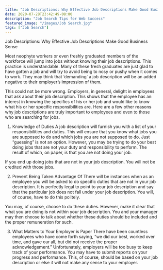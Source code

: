 ```yaml
---
title: "Job Descriptions: Why Effective Job Descriptions Make Good Business Sense"
date: 2020-07-28T23:42:49-08:00
description: "Job Search Tips for Web Success"
featured_image: "/images/Job Search.jpg"
tags: ["Job Search"]
---
```


Job Descriptions: Why Effective Job Descriptions Make Good Business Sense 

Most neophyte workers or even freshly graduated members of the workforce will jump into jobs without knowing their job descriptions. This practice is understandable. Many of these fresh graduates are just glad to have gotten a job and will try to avoid being to nosy or pushy when it comes to work. They may think that ‘demanding’ a job description will be an added negative to their employer’s impression of them.

This could not be more wrong. Employers, in general, delight in employees that ask about their job description. This shows that the employee has an interest in knowing the specifics of his or her job and would like to know what his or her specific responsibilities are. Here are a few other reasons why job descriptions are truly important to employees and even to those who are searching for jobs.

1. Knowledge of Duties
A job description will furnish you with a list of your responsibilities and duties. This will ensure that you know what jobs you are supposed to do and which jobs you are not supposed to do.  Just “guessing” is not an option. However, you may be trying to do your best doing jobs that are not your duty and responsibility to perform. The result of which, on paper, is that you are not doing your job. 

If you end up doing jobs that are not in your job description. You will not be credited with those jobs. 

2. Prevent Being Taken Advantage Of
There will be instances when as an employee you will be asked to do specific duties that are not in your job description. It is perfectly legal to point to your job description and say that the particular job does not fall under your job description. You will, of course, have to do this politely. 

You may, of course, choose to do these duties. However, make it clear that what you are doing is not within your job description. You and your manager may then choose to talk about whether these duties should be included and the proper remuneration for such.

3. What Matters to Your Employer is Paper
There have been countless employees who have come forth saying, “we did our best, worked over time, and gave our all, but did not receive the proper acknowledgement.” Unfortunately, employers will be too busy to keep track of your performance. You may have to submit reports on your progress and performance. This, of course, should be based on your job description or else it will not make any sense to your employer.

